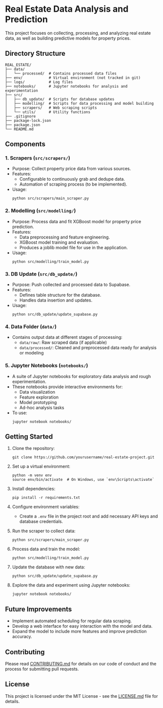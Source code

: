 # Real Estate Data Analysis and Prediction

This project focuses on collecting, processing, and analyzing real estate data, as well as building predictive models for property prices.

## Directory Structure

```
REAL_ESTATE/
├── data/
│   └── processed/  # Contains processed data files
├── env/            # Virtual environment (not tracked in git)
├── logs/           # Log files
├── notebooks/      # Jupyter notebooks for analysis and experimentation
├── src/
│   ├── db_update/  # Scripts for database updates
│   ├── modelling/  # Scripts for data processing and model building
│   ├── scrapers/   # Web scraping scripts
│   └── utils/      # Utility functions
├── .gitignore
├── package-lock.json
├── package.json
└── README.md
```

## Components

### 1. Scrapers (`src/scrapers/`)

- Purpose: Collect property price data from various sources.
- Features:
  - Configurable to continuously grab and dedupe data.
  - Automation of scraping process (to be implemented).
- Usage:
  ```
  python src/scrapers/main_scraper.py
  ```

### 2. Modelling (`src/modelling/`)

- Purpose: Process data and fit XGBoost model for property price prediction.
- Features:
  - Data preprocessing and feature engineering.
  - XGBoost model training and evaluation.
  - Produces a joblib model file for use in the application.
- Usage:
  ```
  python src/modelling/train_model.py
  ```

### 3. DB Update (`src/db_update/`)

- Purpose: Push collected and processed data to Supabase.
- Features:
  - Defines table structure for the database.
  - Handles data insertion and updates.
- Usage:
  ```
  python src/db_update/update_supabase.py
  ```

### 4. Data Folder (`data/`)

- Contains output data at different stages of processing:
  - `data/raw/`: Raw scraped data (if applicable)
  - `data/processed/`: Cleaned and preprocessed data ready for analysis or modeling

### 5. Jupyter Notebooks (`notebooks/`)

- A suite of Jupyter notebooks for exploratory data analysis and rough experimentation.
- These notebooks provide interactive environments for:
  - Data visualization
  - Feature exploration
  - Model prototyping
  - Ad-hoc analysis tasks
- To use:
  ```
  jupyter notebook notebooks/
  ```

## Getting Started

1. Clone the repository:
   ```
   git clone https://github.com/yourusername/real-estate-project.git
   ```

2. Set up a virtual environment:
   ```
   python -m venv env
   source env/bin/activate  # On Windows, use `env\Scripts\activate`
   ```

3. Install dependencies:
   ```
   pip install -r requirements.txt
   ```

4. Configure environment variables:
   - Create a `.env` file in the project root and add necessary API keys and database credentials.

5. Run the scraper to collect data:
   ```
   python src/scrapers/main_scraper.py
   ```

6. Process data and train the model:
   ```
   python src/modelling/train_model.py
   ```

7. Update the database with new data:
   ```
   python src/db_update/update_supabase.py
   ```

8. Explore the data and experiment using Jupyter notebooks:
   ```
   jupyter notebook notebooks/
   ```

## Future Improvements

- Implement automated scheduling for regular data scraping.
- Develop a web interface for easy interaction with the model and data.
- Expand the model to include more features and improve prediction accuracy.

## Contributing

Please read [CONTRIBUTING.md](CONTRIBUTING.md) for details on our code of conduct and the process for submitting pull requests.

## License

This project is licensed under the MIT License - see the [LICENSE.md](LICENSE.md) file for details.
